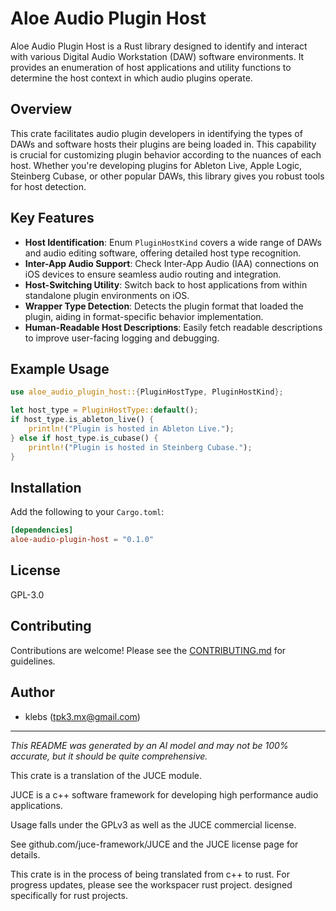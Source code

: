 # Aloe Audio Plugin Host

Aloe Audio Plugin Host is a Rust library designed to identify and interact with various Digital Audio Workstation (DAW) software environments. It provides an enumeration of host applications and utility functions to determine the host context in which audio plugins operate.

## Overview

This crate facilitates audio plugin developers in identifying the types of DAWs and software hosts their plugins are being loaded in. This capability is crucial for customizing plugin behavior according to the nuances of each host. Whether you're developing plugins for Ableton Live, Apple Logic, Steinberg Cubase, or other popular DAWs, this library gives you robust tools for host detection.

## Key Features

- **Host Identification**: Enum `PluginHostKind` covers a wide range of DAWs and audio editing software, offering detailed host type recognition.
- **Inter-App Audio Support**: Check Inter-App Audio (IAA) connections on iOS devices to ensure seamless audio routing and integration.
- **Host-Switching Utility**: Switch back to host applications from within standalone plugin environments on iOS.
- **Wrapper Type Detection**: Detects the plugin format that loaded the plugin, aiding in format-specific behavior implementation.
- **Human-Readable Host Descriptions**: Easily fetch readable descriptions to improve user-facing logging and debugging.

## Example Usage

```rust
use aloe_audio_plugin_host::{PluginHostType, PluginHostKind};

let host_type = PluginHostType::default();
if host_type.is_ableton_live() {
    println!("Plugin is hosted in Ableton Live.");
} else if host_type.is_cubase() {
    println!("Plugin is hosted in Steinberg Cubase.");
}
```

## Installation

Add the following to your `Cargo.toml`:

```toml
[dependencies]
aloe-audio-plugin-host = "0.1.0"
```

## License

GPL-3.0

## Contributing

Contributions are welcome! Please see the [CONTRIBUTING.md](https://github.com/klebs6/aloe-rs/blob/main/CONTRIBUTING.md) for guidelines.

## Author

- klebs (<tpk3.mx@gmail.com>)

---

*This README was generated by an AI model and may not be 100% accurate, but it should be quite comprehensive.*

This crate is a translation of the JUCE module.

JUCE is a c++ software framework for developing high performance audio applications.

Usage falls under the GPLv3 as well as the JUCE commercial license.

See github.com/juce-framework/JUCE and the JUCE license page for details.

This crate is in the process of being translated from c++ to rust. For progress updates, please see the workspacer rust project. designed specifically for rust projects.
